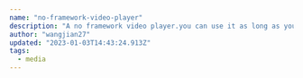```yaml
---
name: "no-framework-video-player"
description: "A no framework video player.you can use it as long as your program is in javascript environment"
author: "wangjian27"
updated: "2023-01-03T14:43:24.913Z"
tags: 
  - media
---
```

